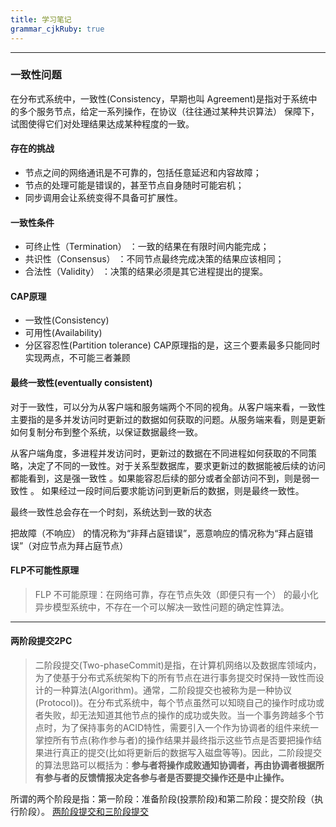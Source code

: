 ```yaml
---
title: 学习笔记
grammar_cjkRuby: true
---
```

---
### 一致性问题
在分布式系统中，一致性(Consistency，早期也叫 Agreement)是指对于系统中的多个服务节点，给定一系列操作，在协议（往往通过某种共识算法） 保障下，试图使得它们对处理结果达成某种程度的一致。
#### **存在的挑战**
* 节点之间的网络通讯是不可靠的，包括任意延迟和内容故障；
* 节点的处理可能是错误的，甚至节点自身随时可能宕机；
* 同步调用会让系统变得不具备可扩展性。
#### **一致性条件**
* 可终止性（Termination） ：一致的结果在有限时间内能完成；
* 共识性（Consensus） ：不同节点最终完成决策的结果应该相同；
* 合法性（Validity） ：决策的结果必须是其它进程提出的提案。
#### **CAP原理**
* 一致性(Consistency)
* 可用性(Availability)
* 分区容忍性(Partition tolerance)
CAP原理指的是，这三个要素最多只能同时实现两点，不可能三者兼顾
#### **最终一致性(eventually consistent)**
对于一致性，可以分为从客户端和服务端两个不同的视角。从客户端来看，一致性主要指的是多并发访问时更新过的数据如何获取的问题。从服务端来看，则是更新如何复制分布到整个系统，以保证数据最终一致。

从客户端角度，多进程并发访问时，更新过的数据在不同进程如何获取的不同策略，决定了不同的一致性。对于关系型数据库，要求更新过的数据能被后续的访问都能看到，这是强一致性 。如果能容忍后续的部分或者全部访问不到，则是弱一致性 。 如果经过一段时间后要求能访问到更新后的数据，则是最终一致性。

最终一致性总会存在一个时刻，系统达到一致的状态

把故障（不响应） 的情况称为“非拜占庭错误”，恶意响应的情况称为“拜占庭错
误”（对应节点为拜占庭节点）

#### **FLP不可能性原理**
 >FLP 不可能原理：在网络可靠，存在节点失效（即便只有一个） 的最小化异步模型系统中，不存在一个可以解决一致性问题的确定性算法。
---
#### **两阶段提交2PC**
>二阶段提交(Two-phaseCommit)是指，在计算机网络以及数据库领域内，为了使基于分布式系统架构下的所有节点在进行事务提交时保持一致性而设计的一种算法(Algorithm)。通常，二阶段提交也被称为是一种协议(Protocol))。在分布式系统中，每个节点虽然可以知晓自己的操作时成功或者失败，却无法知道其他节点的操作的成功或失败。当一个事务跨越多个节点时，为了保持事务的ACID特性，需要引入一个作为协调者的组件来统一掌控所有节点(称作参与者)的操作结果并最终指示这些节点是否要把操作结果进行真正的提交(比如将更新后的数据写入磁盘等等)。因此，二阶段提交的算法思路可以概括为：**参与者将操作成败通知协调者，再由协调者根据所有参与者的反馈情报决定各参与者是否要提交操作还是中止操作。**

所谓的两个阶段是指：第一阶段：准备阶段(投票阶段)和第二阶段：提交阶段（执行阶段）。
[两阶段提交和三阶段提交][1]


  [1]: http://www.hollischuang.com/archives/681